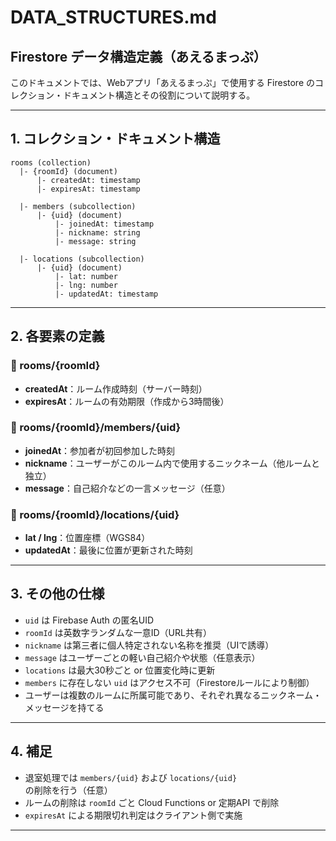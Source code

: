 # DATA\_STRUCTURES.md

## Firestore データ構造定義（あえるまっぷ）

このドキュメントでは、Webアプリ「あえるまっぷ」で使用する Firestore のコレクション・ドキュメント構造とその役割について説明する。

---

## 1. コレクション・ドキュメント構造

```
rooms (collection)
  |- {roomId} (document)
      |- createdAt: timestamp
      |- expiresAt: timestamp

  |- members (subcollection)
      |- {uid} (document)
          |- joinedAt: timestamp
          |- nickname: string
          |- message: string

  |- locations (subcollection)
      |- {uid} (document)
          |- lat: number
          |- lng: number
          |- updatedAt: timestamp
```

---

## 2. 各要素の定義

### 🔹 rooms/{roomId}

* **createdAt**：ルーム作成時刻（サーバー時刻）
* **expiresAt**：ルームの有効期限（作成から3時間後）

### 🔹 rooms/{roomId}/members/{uid}

* **joinedAt**：参加者が初回参加した時刻
* **nickname**：ユーザーがこのルーム内で使用するニックネーム（他ルームと独立）
* **message**：自己紹介などの一言メッセージ（任意）

### 🔹 rooms/{roomId}/locations/{uid}

* **lat / lng**：位置座標（WGS84）
* **updatedAt**：最後に位置が更新された時刻

---

## 3. その他の仕様

* `uid` は Firebase Auth の匿名UID
* `roomId` は英数字ランダムな一意ID（URL共有）
* `nickname` は第三者に個人特定されない名称を推奨（UIで誘導）
* `message` はユーザーごとの軽い自己紹介や状態（任意表示）
* `locations` は最大30秒ごと or 位置変化時に更新
* `members` に存在しない `uid` はアクセス不可（Firestoreルールにより制御）
* ユーザーは複数のルームに所属可能であり、それぞれ異なるニックネーム・メッセージを持てる

---

## 4. 補足

* 退室処理では `members/{uid}` および `locations/{uid}` の削除を行う（任意）
* ルームの削除は `roomId` ごと Cloud Functions or 定期API で削除
* `expiresAt` による期限切れ判定はクライアント側で実施

---
